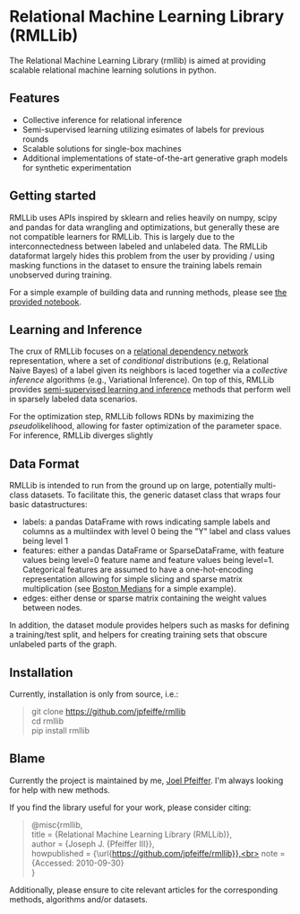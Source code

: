 # Relational Machine Learning Library (RMLLib)

The Relational Machine Learning Library (rmllib) is aimed at providing scalable relational machine learning solutions in python.

## Features
* Collective inference for relational inference
* Semi-supervised learning utilizing esimates of labels for previous rounds
* Scalable solutions for single-box machines
* Additional implementations of state-of-the-art generative graph models for synthetic experimentation

## Getting started

RMLLib uses APIs inspired by sklearn and relies heavily on numpy, scipy and pandas for data wrangling and optimizations, but generally these are not compatible learners for RMLLib.  This is largely due to the interconnectedness between labeled and unlabeled data.  The RMLLib dataformat largely hides this problem from the user by providing / using masking functions in the dataset to ensure the training labels remain unobserved during training.

For a simple example of building data and running methods, please see [the provided notebook](docs/notebooks/GettingStarted.ipynb).

## Learning and Inference

The crux of RMLLib focuses on a [relational dependency network](http://www.jmlr.org/papers/volume8/neville07a/neville07a.pdf) representation, where a set of *conditional* distributions (e.g, Relational Naive Bayes) of a label given its neighbors is laced together via a *collective inference* algorithms (e.g., Variational Inference).  On top of this, RMLLib provides [semi-supervised learning and inference](https://jpfeiffe.github.io/pubs/WWW2015_MaxEntInf.pdf) methods that perform well in sparsely labeled data scenarios.

For the optimization step, RMLLib follows RDNs by maximizing the *pseudo*likelihood, allowing for faster optimization of the parameter space.  For inference, RMLLib diverges slightly 

## Data Format

RMLLib is intended to run from the ground up on large, potentially multi-class datasets.  To facilitate this, the generic dataset class that wraps four basic datastructures:

* labels: a pandas DataFrame with rows indicating sample labels and columns as a multiindex with level 0 being the "Y" label and class values being level 1
* features: either a pandas DataFrame or SparseDataFrame, with feature values being level=0 feature name and feature values being level=1.  Categorical features are assumed to have a one-hot-encoding representation allowing for simple slicing and sparse matrix multiplication (see [Boston Medians](rmllib/data/load/boston.py) for a simple example).
* edges: either dense or sparse matrix containing the weight values between nodes.

In addition, the dataset module provides helpers such as masks for defining a training/test split, and helpers for creating training sets that obscure unlabeled parts of the graph.


## Installation
Currently, installation is only from source, i.e.:

> git clone https://github.com/jpfeiffe/rmllib <br>
> cd rmllib <br>
> pip install rmllib

## Blame
Currently the project is maintained by me, [Joel Pfeiffer](mailto:jpfeiffe@gmail.com).  I'm always looking for help with new methods.  

If you find the library useful for your work, please consider citing:

> @misc{rmllib, <br>
>   title = {Relational Machine Learning Library (RMLLib)},<br>
>   author = {Joseph J. {Pfeiffer III}},<br>
>   howpublished = {\url{https://github.com/jpfeiffe/rmllib}},<br>
>   note = {Accessed: 2010-09-30}<br>
> }

Additionally, please ensure to cite relevant articles for the corresponding methods, algorithms and/or datasets.
